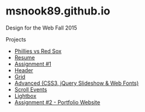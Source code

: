 # msnook89.github.io

Design for the Web Fall 2015

Projects
* [Phillies vs Red Sox](http://msnook89.github.io/phillies "Phillies vs Red Sox")
* [Resume](http://msnook89.github.io/resume "Resume")
* [Assignment #1](http://msnook89.github.io/assignment1 "Assignment #1")
* [Header](http://msnook89.github.io/header "Header")
* [Grid](http://msnook89.github.io/grid "Grid")
* [Advanced (CSS3, jQuery Slideshow & Web Fonts)](http://msnook89.github.io/advanced "Advanced")
* [Scroll Events](http://msnook89.github.io/scrollit "Scroll Events")
* [Lightbox](http://msnook89.github.io/lightbox "Lightbox")
* [Assignment #2 - Portfolio Website](http://msnook89.github.io/assignment2 "Assignment #2")